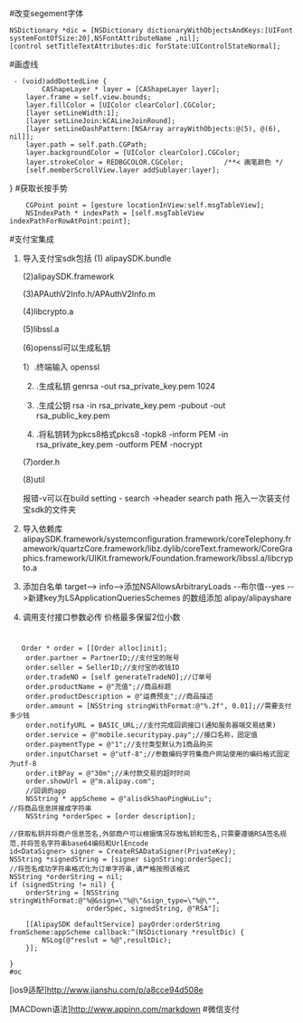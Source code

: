 #改变segement字体


    NSDictionary *dic = [NSDictionary dictionaryWithObjectsAndKeys:[UIFont systemFontOfSize:20],NSFontAttributeName ,nil];
    [control setTitleTextAttributes:dic forState:UIControlStateNormal];
    

#画虚线
     
     - (void)addDottedLine {
		    CAShapeLayer * layer = [CAShapeLayer layer];
	    layer.frame = self.view.bounds;
	    layer.fillColor = [UIColor clearColor].CGColor;
	    [layer setLineWidth:1];
	    [layer setLineJoin:kCALineJoinRound];
	    [layer setLineDashPattern:[NSArray arrayWithObjects:@(5), @(6), nil]];
	    layer.path = self.path.CGPath;
	    layer.backgroundColor = [UIColor clearColor].CGColor;
	    layer.strokeColor = REDBGCOLOR.CGColor;          /**< 画笔颜色 */
	    [self.memberScrollView.layer addSublayer:layer];
}
#获取长按手势


        CGPoint point = [gesture locationInView:self.msgTableView];
        NSIndexPath * indexPath = [self.msgTableView indexPathForRowAtPoint:point];
        
        
#支付宝集成
1. 导入支付宝sdk包括
   (1) alipaySDK.bundle
   
   (2)alipaySDK.framework
   
   (3)APAuthV2Info.h/APAuthV2Info.m
   
   (4)libcrypto.a
   
   (5)libssl.a
   
   (6)openssl可以生成私钥
      
      1）.终端输入 openssl
      
      2) .生成私钥 genrsa -out rsa_private_key.pem 1024
      
      3) .生成公钥 rsa -in rsa_private_key.pem -pubout -out rsa_public_key.pem
      
      4) .将私钥转为pkcs8格式pkcs8 -topk8 -inform PEM -in rsa_private_key.pem -outform PEM -nocrypt
   
   (7)order.h
   
   (8)util
   
   报错-v可以在build setting - search ->header search path 拖入一次装支付宝sdk的文件夹
   
2. 导入依赖库 alipaySDK.framework/systemconfiguration.framework/coreTelephony.framework/quartzCore.framework/libz.dylib/coreText.framework/CoreGraphics.framework/UIKit.framework/Foundation.framework/libssl.a/libcrypto.a
3. 添加白名单 target--> info-->添加NSAllowsArbitraryLoads --布尔值--yes
-->新建key为LSApplicationQueriesSchemes 的数组添加
alipay/alipayshare
4. 调用支付接口参数必传 价格最多保留2位小数


#
       Order * order = [[Order alloc]init];
	    order.partner = PartnerID;//支付宝的账号
	    order.seller = SellerID;//支付宝的收钱ID
	    order.tradeNO = [self generateTradeNO];//订单号
	    order.productName = @"充值";//商品标题
	    order.productDescription = @"运费预支";//商品描述
	    order.amount = [NSString stringWithFormat:@"%.2f", 0.01];//需要支付多少钱
	    order.notifyURL = BASIC_URL;//支付完成回调接口(通知服务器端交易结果)
	    order.service = @"mobile.securitypay.pay";//接口名称，固定值
	    order.paymentType = @"1";//支付类型默认为1商品购买
	    order.inputCharset = @"utf-8";//参数编码字符集商户网站使用的编码格式固定为utf-8
	    order.itBPay = @"30m";//未付款交易的超时时间
	    order.showUrl = @"m.alipay.com";
	    //回调的app
	    NSString * appScheme = @"alisdkShaoPingWuLiu";
    //将商品信息拼接成字符串
	    NSString *orderSpec = [order description];
    
    //获取私钥并将商户信息签名,外部商户可以根据情况存放私钥和签名,只需要遵循RSA签名规范,并将签名字符串base64编码和UrlEncode
    id<DataSigner> signer = CreateRSADataSigner(PrivateKey);
    NSString *signedString = [signer signString:orderSpec];
    //将签名成功字符串格式化为订单字符串,请严格按照该格式
    NSString *orderString = nil;
    if (signedString != nil) {
        orderString = [NSString stringWithFormat:@"%@&sign=\"%@\"&sign_type=\"%@\"",
                       orderSpec, signedString, @"RSA"];
        
        [[AlipaySDK defaultService] payOrder:orderString fromScheme:appScheme callback:^(NSDictionary *resultDic) {
            NSLog(@"reslut = %@",resultDic);
        }];
        
    }
    #oc

[ios9适配]<http://www.jianshu.com/p/a8cce94d508e>

[MACDown语法]<http://www.appinn.com/markdown>
#微信支付
 
